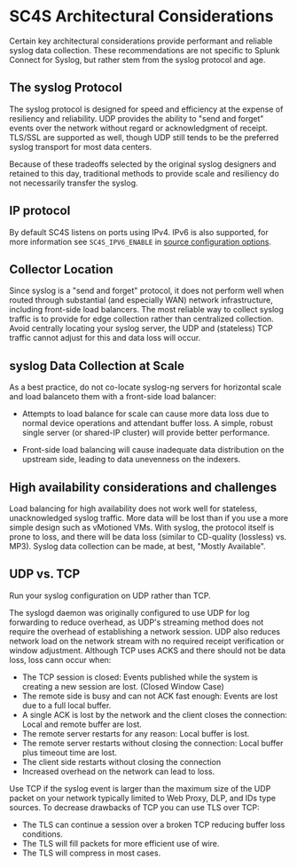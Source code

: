 # SC4S Architectural Considerations

Certain key architectural considerations provide performant and reliable syslog
data collection.  These
recommendations are not specific to Splunk Connect for Syslog, but rather stem from the syslog protocol and age.

## The syslog Protocol

The syslog protocol is designed for speed and efficiency at the
expense of resiliency and reliability.  UDP provides the ability to "send and forget" events over the network without regard
or acknowledgment of receipt. TLS/SSL are supported as well, though UDP still
tends to be the preferred syslog transport for most data centers.

Because of these tradeoffs selected by the original syslog designers and retained to this day, traditional methods to provide scale and
resiliency do not necessarily transfer the syslog.  

## IP protocol

By default SC4S listens on ports using IPv4. IPv6 is also supported, for more information see `SC4S_IPV6_ENABLE` in [source configuration options](https://splunk.github.io/splunk-connect-for-syslog/main/configuration/#syslog-source-configuration).

## Collector Location

Since syslog is a "send and forget" protocol, it does not perform well when routed through substantial (and especially WAN) network infrastructure,
including front-side load balancers.  The most reliable way to collect syslog traffic is to provide for edge
collection rather than centralized collection.  Avoid centrally locating your syslog server, the UDP and (stateless)
TCP traffic cannot adjust for this and data loss will occur.

## syslog Data Collection at Scale
As a best practice, do not co-locate syslog-ng servers for horizontal scale and load balanceto them with a front-side load balancer:

* Attempts to load balance for scale can cause more data loss due to normal device operations
and attendant buffer loss. A simple, robust single server (or shared-IP cluster) will provide better performance.

* Front-side load balancing will cause inadequate data distribution on the upstream side, leading to data unevenness on the indexers.

## High availability considerations and challenges

Load balancing for high availability does not work well for stateless, unacknowledged syslog traffic. More data will be lost than if you use a more simple design such as vMotioned VMs.  With syslog, the protocol itself is prone to loss, and there
will be data loss (similar to CD-quality (lossless) vs. MP3).  Syslog data collection can be made, at best, "Mostly Available".

## UDP vs. TCP

Run your syslog configuration on UDP rather than TCP.

The syslogd daemon was originally configured to use UDP for log forwarding to reduce overhead, as UDP's streaming method does not require the overhead of establishing a network session. 
UDP also reduces network load on the network stream with no required receipt verification or window adjustment.
Although TCP uses ACKS and there should not be data loss, loss cann occur when:
* The TCP session is closed: Events published while the system is creating a new session are lost. (Closed Window Case)
* The remote side is busy and can not ACK fast enough: Events are lost due to a full local buffer.
* A single ACK is lost by the network and the client closes the connection: Local and remote buffer are lost.
* The remote server restarts for any reason: Local buffer is lost.
* The remote server restarts without closing the connection: Local buffer plus timeout time are lost.
* The client side restarts without closing the connection
* Increased overhead on the network can lead to loss.
  
Use TCP if the syslog event is larger than the maximum size of the UDP packet on your network typically limited to Web Proxy, DLP, and IDs type sources.
To decrease drawbacks of TCP you can use TLS over TCP:
* The TLS can continue a session over a broken TCP reducing buffer loss conditions.
* The TLS will fill packets for more efficient use of wire.
* The TLS will compress in most cases.
